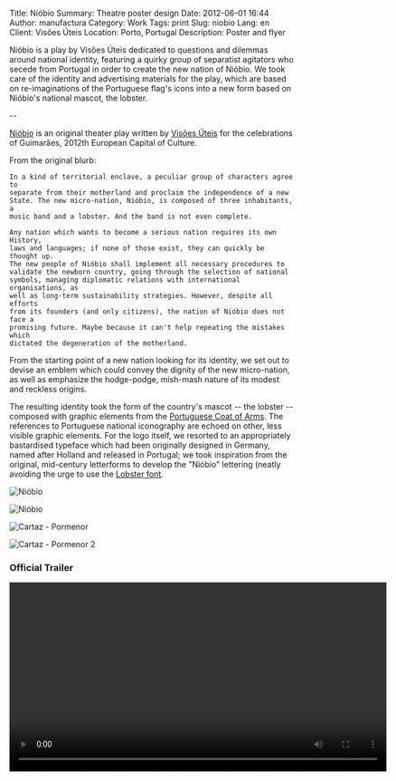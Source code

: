 Title: Nióbio
Summary: Theatre poster design
Date: 2012-06-01 16:44
Author: manufactura
Category: Work
Tags: print
Slug: niobio
Lang: en
Client: Visões Úteis
Location: Porto, Portugal
Description: Poster and flyer

Nióbio is a play by Visões Úteis dedicated to questions and dilemmas around
national identity, featuring a quirky group of separatist agitators who secede
from Portugal in order to create the new nation of Nióbio. We took care of the
identity and advertising materials for the play, which are based on
re-imaginations of the Portuguese flag's icons into a new form based on
Nióbio's national mascot, the lobster.

--

[Nióbio](http://www.visoesuteis.pt/en/works/item/610-ni%C3%B3bio) is an
original theater play written by [Visões Úteis](http://visoesuteis.pt "Visões
Úteis") for the celebrations of Guimarães, 2012th European Capital of Culture.

From the original blurb:

    In a kind of territorial enclave, a peculiar group of characters agree to
    separate from their motherland and proclaim the independence of a new
    State. The new micro-nation, Nióbio, is composed of three inhabitants, a
    music band and a lobster. And the band is not even complete.

    Any nation which wants to become a serious nation requires its own History,
    laws and languages; if none of those exist, they can quickly be thought up.
    The new people of Nióbio shall implement all necessary procedures to
    validate the newborn country, going through the selection of national
    symbols, managing diplomatic relations with international organisations, as
    well as long-term sustainability strategies. However, despite all efforts
    from its founders (and only citizens), the nation of Nióbio does not face a
    promising future. Maybe because it can't help repeating the mistakes which
    dictated the degeneration of the motherland.

From the starting point of a new nation looking for its identity, we set out to
devise an emblem which could convey the dignity of the new micro-nation, as
well as emphasize the hodge-podge, mish-mash nature of its modest and reckless
origins.

The resulting identity took the form of the country's mascot -- the lobster --
composed with graphic elements from the [Portuguese Coat of
Arms](http://en.wikipedia.org/wiki/Coat_of_arms_of_Portugal). The references to
Portuguese national iconography are echoed on other, less visible graphic
elements. For the logo itself, we resorted to an appropriately bastardised
typeface which had been originally designed in Germany, named after Holland and
released in Portugal; we took inspiration from the original, mid-century
letterforms to develop the "Nióbio" lettering (neatly avoiding the urge to use
the [Lobster font](http://www.impallari.com/lobster).

![Nióbio]({filename}/media/niobio-postal.png "Nióbio")  

![Nióbio]({filename}/media/niobio.jpg "Nióbio")  

![Cartaz - Pormenor]({filename}/media/niobio-pormenor-1.jpg "Cartaz - Pormenor")  

![Cartaz - Pormenor 2]({filename}/media/niobio-pormenor-2.jpg "Cartaz - Pormenor 2")  

### Official Trailer

<video src="{filename}/media/trailer-niobio.webm" width="667" controls>
  Your browser does not support embedded HTML5 video.
</video>


